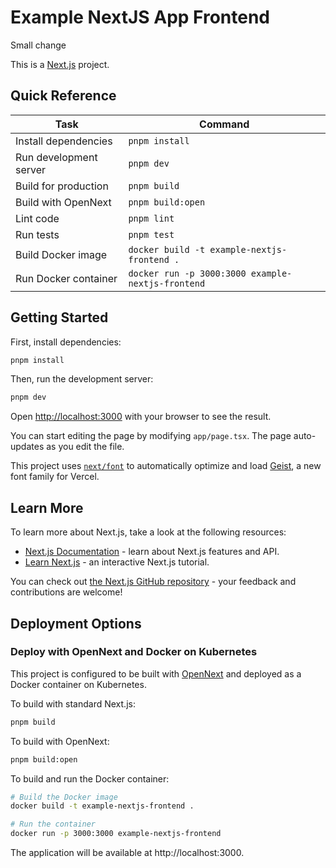 # Example NextJS App Frontend

Small change

This is a [Next.js](https://nextjs.org) project.

## Quick Reference

| Task                   | Command                                           |
| ---------------------- | ------------------------------------------------- |
| Install dependencies   | `pnpm install`                                    |
| Run development server | `pnpm dev`                                        |
| Build for production   | `pnpm build`                                      |
| Build with OpenNext    | `pnpm build:open`                                 |
| Lint code              | `pnpm lint`                                       |
| Run tests              | `pnpm test`                                       |
| Build Docker image     | `docker build -t example-nextjs-frontend .`       |
| Run Docker container   | `docker run -p 3000:3000 example-nextjs-frontend` |

## Getting Started

First, install dependencies:

```bash
pnpm install
```

Then, run the development server:

```bash
pnpm dev
```

Open [http://localhost:3000](http://localhost:3000) with your browser to see the result.

You can start editing the page by modifying `app/page.tsx`. The page auto-updates as you edit the file.

This project uses [`next/font`](https://nextjs.org/docs/app/building-your-application/optimizing/fonts) to automatically optimize and load [Geist](https://vercel.com/font), a new font family for Vercel.

## Learn More

To learn more about Next.js, take a look at the following resources:

- [Next.js Documentation](https://nextjs.org/docs) - learn about Next.js features and API.
- [Learn Next.js](https://nextjs.org/learn) - an interactive Next.js tutorial.

You can check out [the Next.js GitHub repository](https://github.com/vercel/next.js) - your feedback and contributions are welcome!

## Deployment Options

### Deploy with OpenNext and Docker on Kubernetes

This project is configured to be built with [OpenNext](https://github.com/sst/open-next) and deployed as a Docker container on Kubernetes.

To build with standard Next.js:

```bash
pnpm build
```

To build with OpenNext:

```bash
pnpm build:open
```

To build and run the Docker container:

```bash
# Build the Docker image
docker build -t example-nextjs-frontend .

# Run the container
docker run -p 3000:3000 example-nextjs-frontend
```

The application will be available at http://localhost:3000.
